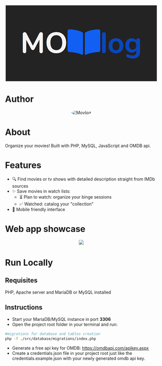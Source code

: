 <p align="center">
<img src="./public/assets/movlog.jpg" alt="Movlog"></img>
</p>

# Author
<p align="center">
<img src="https://github.com/fkbral.png" alt="Movlog" style="border-radius: 50%;" width="80"></img>
</p>

# About

Organize your movies! Built with PHP, MySQL, JavaScript and OMDB api.

# Features
- 🔍 Find movies or tv shows with detailed description straight from IMDb sources
- ✨ Save movies in watch lists:
  - ⏳ Plan to watch: organize your binge sessions
  - ✅ Watched: catalog your "collection"
- 📱 Mobile friendly interface

# Web app showcase
<p align="center">
  <img src="./_captures/movlog.gif">
</p>

# Run Locally
## Requisites
PHP, Apache server and MariaDB or MySQL installed

## Instructions
- Start your MariaDB/MySQL instance in port **3306**
- Open the project root folder in your terminal and run:
```bash
#migrations for database and tables creation
php -f ./src/database/migrations/index.php
```
- Generate a free api key for OMDB: https://omdbapi.com/apikey.aspx
- Create a credentials.json file in your project root just like the credentials.example.json with your newly generated omdb api key.